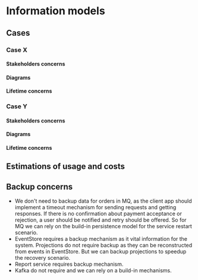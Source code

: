 # Information models 

## Cases 

### Case X 

#### Stakeholders concerns 

#### Diagrams 

#### Lifetime concerns 

### Case Y

#### Stakeholders concerns 

#### Diagrams 

#### Lifetime concerns 

## Estimations of usage and costs

## Backup concerns 

- We don't need to backup data for orders in MQ, as the client app should implement a timeout mechanism for sending requests and getting responses. If there is no confirmation about payment acceptance or rejection, a user should be notified and retry should be offered. So for MQ we can rely on the build-in persistence model for the service restart scenario.
- EventStore requires a backup mechanism as it vital information for the system. Projections do not require backup as they can be reconstructed from events in EventStore. But we can backup projections to speedup the recovery scenario.
- Report service requires backup mechanism.
- Kafka do not require and we can rely on a build-in mechanisms.




